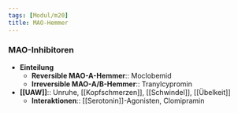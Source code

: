 ```yaml
---
tags: [Modul/m20]
title: MAO-Hemmer
---
```

### MAO-Inhibitoren
- **Einteilung**
	- **Reversible MAO-A-Hemmer**:: Moclobemid
	- **Irreversible MAO-A/B-Hemmer**:: Tranylcypromin
- **[[UAW]]**:: Unruhe, [[Kopfschmerzen]], [[Schwindel]], [[Übelkeit]]
	- **Interaktionen**:: [[Serotonin]]-Agonisten, Clomipramin